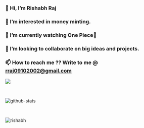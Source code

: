 
### 👋 Hi, I’m Rishabh Raj
### 👀 I’m interested in money minting.
### 🌱 I’m currently watching One Piece🤠
### 💞️ I’m looking to collaborate on big ideas and projects.
### 📫 How to reach me ?? Write to me @ rraj09102002@gmail.com




<p> 
    <img src="https://media.githubusercontent.com/media/janleigh/wallpapers/master/Anime/dualchrome-crane.png">
</p>

<!---
aerraj/aerraj is a ✨ special ✨ repository because its `README.md` (this file) appears on your GitHub prof

https://github.com/aerraj/aerraj/assets/61013804/da0709b9-2d9c-4fbb-9a11-84d80c4acc20

ile.
You can click the Preview link to take a look at your changes.
--->
<br>

<p><img src="https://github-readme-streak-stats.herokuapp.com/?user=aerraj&theme=dark&theme=vue-dark" alt="github-stats"></p>
<br>
        <p><img src="https://github-readme-stats.vercel.app/api/top-langs?username=aerraj&show_icons=true&locale=en&layout=compact" alt="rishabh" /></p>


